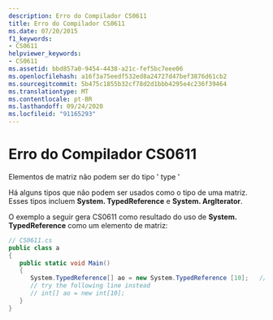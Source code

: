 ```yaml
---
description: Erro do Compilador CS0611
title: Erro do Compilador CS0611
ms.date: 07/20/2015
f1_keywords:
- CS0611
helpviewer_keywords:
- CS0611
ms.assetid: bbd857a0-9454-4438-a21c-fef5bc7eee06
ms.openlocfilehash: a16f3a75eedf532ed8a24727d47bef3876d61cb2
ms.sourcegitcommit: 5b475c1855b32cf78d2d1bbb4295e4c236f39464
ms.translationtype: MT
ms.contentlocale: pt-BR
ms.lasthandoff: 09/24/2020
ms.locfileid: "91165293"
---
```

# <a name="compiler-error-cs0611"></a>Erro do Compilador CS0611

Elementos de matriz não podem ser do tipo ' type '  
  
 Há alguns tipos que não podem ser usados como o tipo de uma matriz. Esses tipos incluem **System. TypedReference** e **System. ArgIterator**.  
  
 O exemplo a seguir gera CS0611 como resultado do uso de **System. TypedReference** como um elemento de matriz:  
  
```csharp  
// CS0611.cs  
public class a  
{  
   public static void Main()  
   {  
      System.TypedReference[] ao = new System.TypedReference [10];   // CS0611  
      // try the following line instead  
      // int[] ao = new int[10];  
   }  
}  
```
